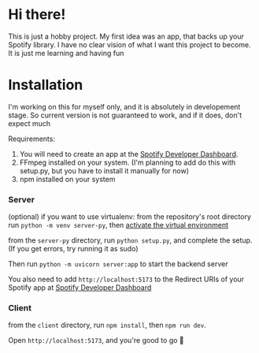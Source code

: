 # Hi there!
This is just a hobby project. My first idea was an app, that backs up your Spotify library. I have no clear vision of what I want this project to become. It is just me learning and having fun


# Installation
I'm working on this for myself only, and it is absolutely in developement stage. So current version is not guaranteed to work, and if it does, don't expect much

Requirements:
1. You will need to create an app at the [Spotify Developer Dashboard](https://developer.spotify.com/dashboard/applications).
2. FFmpeg installed on your system. (I'm planning to add do this with setup.py, but you have to install it manually for now)
3. npm installed on your system
### Server

(optional) if you want to use virtualenv: from the repository's root directory run `python -m venv server-py`, then [activate the virtual environment](https://docs.python.org/3/tutorial/venv.html#creating-virtual-environments)

from the `server-py` directory, run `python setup.py`, and complete the setup. (If you get errors, try running it as sudo)

Then run `python -m uvicorn server:app` to start the backend server

You also need to add `http://localhost:5173` to the Redirect URIs of your Spotify app at [Spotify Developer Dashboard](https://developer.spotify.com/dashboard/applications)

### Client

from the `client` directory, run `npm install`, then `npm run dev`.

Open `http://localhost:5173`, and you're good to go 👏
